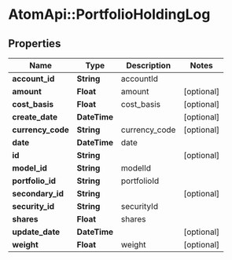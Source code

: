 # AtomApi::PortfolioHoldingLog

## Properties
Name | Type | Description | Notes
------------ | ------------- | ------------- | -------------
**account_id** | **String** | accountId | 
**amount** | **Float** | amount | [optional] 
**cost_basis** | **Float** | cost_basis | [optional] 
**create_date** | **DateTime** |  | [optional] 
**currency_code** | **String** | currency_code | [optional] 
**date** | **DateTime** | date | 
**id** | **String** |  | [optional] 
**model_id** | **String** | modelId | 
**portfolio_id** | **String** | portfolioId | 
**secondary_id** | **String** |  | [optional] 
**security_id** | **String** | securityId | 
**shares** | **Float** | shares | 
**update_date** | **DateTime** |  | [optional] 
**weight** | **Float** | weight | [optional] 


